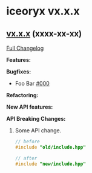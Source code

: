 # iceoryx vx.x.x

## [vx.x.x](https://github.com/eclipse-iceoryx/iceoryx/tree/vx.x.x) (xxxx-xx-xx)

[Full Changelog](https://github.com/eclipse-iceoryx/iceoryx/compare/vx.x.x...vx.x.x)

**Features:**

**Bugfixes:**

- Foo Bar [\#000](https://github.com/eclipse-iceoryx/iceoryx/issues/000)

**Refactoring:**

**New API features:**

**API Breaking Changes:**

1. Some API change.

    ```cpp
    // before
    #include "old/include.hpp"

    // after
    #include "new/include.hpp"
    ```
